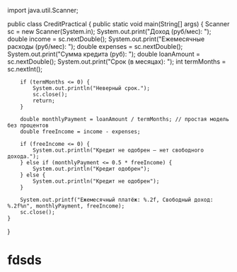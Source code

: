 import java.util.Scanner;

public class CreditPractical {
    public static void main(String[] args) {
        Scanner sc = new Scanner(System.in);
        System.out.print("Доход (руб/мес): ");
        double income = sc.nextDouble();
        System.out.print("Ежемесячные расходы (руб/мес): ");
        double expenses = sc.nextDouble();
        System.out.print("Сумма кредита (руб): ");
        double loanAmount = sc.nextDouble();
        System.out.print("Срок (в месяцах): ");
        int termMonths = sc.nextInt();

        if (termMonths <= 0) {
            System.out.println("Неверный срок.");
            sc.close();
            return;
        }

        double monthlyPayment = loanAmount / termMonths; // простая модель без процентов
        double freeIncome = income - expenses;

        if (freeIncome <= 0) {
            System.out.println("Кредит не одобрен — нет свободного дохода.");
        } else if (monthlyPayment <= 0.5 * freeIncome) {
            System.out.println("Кредит одобрен");
        } else {
            System.out.println("Кредит не одобрен");
        }

        System.out.printf("Ежемесячный платёж: %.2f, Свободный доход: %.2f%n", monthlyPayment, freeIncome);
        sc.close();
    }
}

# fdsds
